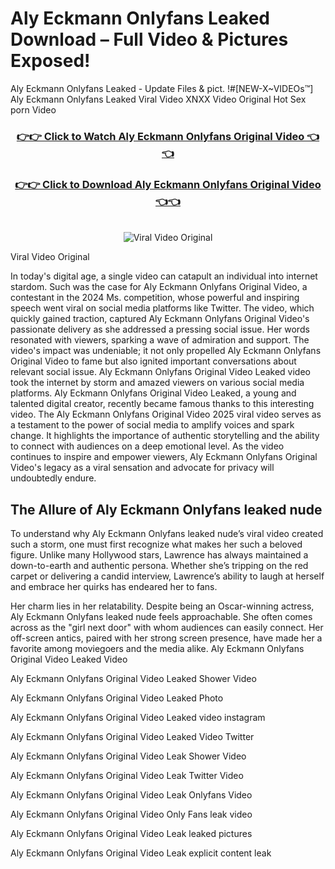 # Aly Eckmann Onlyfans Leaked Download – Full Video & Pictures Exposed!

Aly Eckmann Onlyfans Leaked - Update Files & pict. !#[NEW-X~VIDEOs™] Aly Eckmann Onlyfans Leaked Viral Video XNXX Video Original Hot Sex porn Video
<br>
<div align="center">
<h3><a href="https://links2leaks.com?utm_source=alyeckmann&utm_medium=gitlong" rel="nofollow">👉👉 Click to Watch Aly Eckmann Onlyfans Original Video 👈👈</a></h3>
<h3><a href="https://links2leaks.com?utm_source=alyeckmann&utm_medium=gitlong" rel="nofollow">👉👉 Click to Download Aly Eckmann Onlyfans Original Video 👈👈</a></h3>
<br>
<a href="https://links2leaks.com?utm_source=alyeckmann&utm_medium=gitlong" rel="nofollow"><img src="https://i.ibb.co/Gkj2r4b/banner.png" alt="Viral Video Original" style="max-width: 100%; display: inline-block;" data-target="animated-image.originalImage"></a>
</div>

Viral Video Original

In today's digital age, a single video can catapult an individual into internet stardom. Such was the case for Aly Eckmann Onlyfans Original Video, a contestant in the 2024 Ms. competition, whose powerful and inspiring speech went viral on social media platforms like Twitter.
The video, which quickly gained traction, captured Aly Eckmann Onlyfans Original Video's passionate delivery as she addressed a pressing social issue. Her words resonated with viewers, sparking a wave of admiration and support. The video's impact was undeniable; it not only propelled Aly Eckmann Onlyfans Original Video to fame but also ignited important conversations about relevant social issue.
Aly Eckmann Onlyfans Original Video Leaked video took the internet by storm and amazed viewers on various social media platforms. Aly Eckmann Onlyfans Original Video Leaked, a young and talented digital creator, recently became famous thanks to this interesting video.
The Aly Eckmann Onlyfans Original Video 2025 viral video serves as a testament to the power of social media to amplify voices and spark change. It highlights the importance of authentic storytelling and the ability to connect with audiences on a deep emotional level. As the video continues to inspire and empower viewers, Aly Eckmann Onlyfans Original Video's legacy as a viral sensation and advocate for privacy will undoubtedly endure.

<h2>The Allure of Aly Eckmann Onlyfans leaked nude</h2>


To understand why Aly Eckmann Onlyfans leaked nude’s viral video created such a storm, one must first recognize what makes her such a beloved figure. Unlike many Hollywood stars, Lawrence has always maintained a down-to-earth and authentic persona. Whether she’s tripping on the red carpet or delivering a candid interview, Lawrence’s ability to laugh at herself and embrace her quirks has endeared her to fans.

Her charm lies in her relatability. Despite being an Oscar-winning actress, Aly Eckmann Onlyfans leaked nude feels approachable. She often comes across as the "girl next door" with whom audiences can easily connect. Her off-screen antics, paired with her strong screen presence, have made her a favorite among moviegoers and the media alike.
Aly Eckmann Onlyfans Original Video Leaked Video

Aly Eckmann Onlyfans Original Video Leaked Shower Video

Aly Eckmann Onlyfans Original Video Leaked Photo

Aly Eckmann Onlyfans Original Video Leaked video instagram

Aly Eckmann Onlyfans Original Video Leaked Video Twitter

Aly Eckmann Onlyfans Original Video Leak Shower Video

Aly Eckmann Onlyfans Original Video Leak Twitter Video

Aly Eckmann Onlyfans Original Video Leak Onlyfans Video

Aly Eckmann Onlyfans Original Video Only Fans leak video

Aly Eckmann Onlyfans Original Video Leak leaked pictures

Aly Eckmann Onlyfans Original Video Leak explicit content leak
